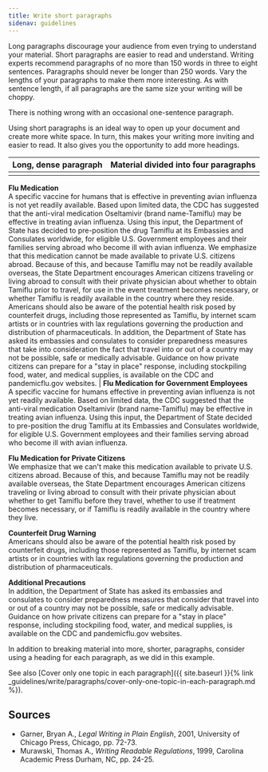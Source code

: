 ```yaml
---
title: Write short paragraphs
sidenav: guidelines
---
```


Long paragraphs discourage your audience from even trying to understand your material. Short paragraphs are easier to read and understand. Writing experts recommend paragraphs of no more than 150 words in three to eight sentences. Paragraphs should never be longer than 250 words. Vary the lengths of your paragraphs to make them more interesting. As with sentence length, if all paragraphs are the same size your writing will be choppy.

There is nothing wrong with an occasional one-sentence paragraph.

Using short paragraphs is an ideal way to open up your document and create more white space. In turn, this makes your writing more inviting and easier to read. It also gives you the opportunity to add more headings.

Long, dense paragraph | Material divided into four paragraphs
--------------------- | -------------------------------------
                      |

**Flu Medication**<br>
A specific vaccine for humans that is effective in preventing avian influenza is not yet readily available. Based upon limited data, the CDC has suggested that the anti-viral medication Oseltamivir (brand name-Tamiflu) may be effective in treating avian influenza. Using this input, the Department of State has decided to pre-position the drug Tamiflu at its Embassies and Consulates worldwide, for eligible U.S. Government employees and their families serving abroad who become ill with avian influenza. We emphasize that this medication cannot be made available to private U.S. citizens abroad. Because of this, and because Tamiflu may not be readily available overseas, the State Department encourages American citizens traveling or living abroad to consult with their private physician about whether to obtain Tamiflu prior to travel, for use in the event treatment becomes necessary, or whether Tamiflu is readily available in the country where they reside. Americans should also be aware of the potential health risk posed by counterfeit drugs, including those represented as Tamiflu, by internet scam artists or in countries with lax regulations governing the production and distribution of pharmaceuticals. In addition, the Department of State has asked its embassies and consulates to consider preparedness measures that take into consideration the fact that travel into or out of a country may not be possible, safe or medically advisable. Guidance on how private citizens can prepare for a "stay in place" response, including stockpiling food, water, and medical supplies, is available on the CDC and pandemicflu.gov websites. | **Flu Medication for Government Employees**<br>
A specific vaccine for humans effective in preventing avian influenza is not yet readily available. Based on limited data, the CDC suggested that the anti-viral medication Oseltamivir (brand name-Tamiflu) may be effective in treating avian influenza. Using this input, the Department of State decided to pre-position the drug Tamiflu at its Embassies and Consulates worldwide, for eligible U.S. Government employees and their families serving abroad who become ill with avian influenza.

**Flu Medication for Private Citizens**<br>
We emphasize that we can't make this medication available to private U.S. citizens abroad. Because of this, and because Tamiflu may not be readily available overseas, the State Department encourages American citizens traveling or living abroad to consult with their private physician about whether to get Tamiflu before they travel, whether to use if treatment becomes necessary, or if Tamiflu is readily available in the country where they live.

**Counterfeit Drug Warning**<br>
Americans should also be aware of the potential health risk posed by counterfeit drugs, including those represented as Tamiflu, by internet scam artists or in countries with lax regulations governing the production and distribution of pharmaceuticals.

**Additional Precautions**<br>
In addition, the Department of State has asked its embassies and consulates to consider preparedness measures that consider that travel into or out of a country may not be possible, safe or medically advisable. Guidance on how private citizens can prepare for a "stay in place" response, including stockpiling food, water, and medical supplies, is available on the CDC and pandemicflu.gov websites.

In addition to breaking material into more, shorter, paragraphs, consider using a heading for each paragraph, as we did in this example.

See also [Cover only one topic in each paragraph]({{ site.baseurl }}{% link _guidelines/write/paragraphs/cover-only-one-topic-in-each-paragraph.md %}).

## Sources

- Garner, Bryan A., _Legal Writing in Plain English_, 2001, University of Chicago Press, Chicago, pp. 72-73.
- Murawski, Thomas A., _Writing Readable Regulations_, 1999, Carolina Academic Press Durham, NC, pp. 24-25.
